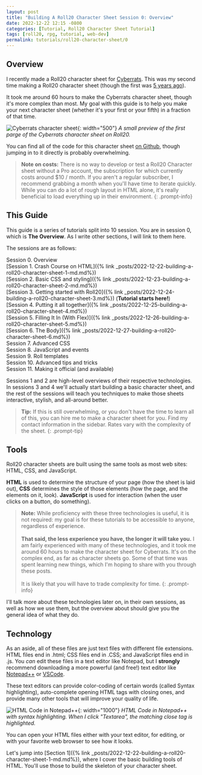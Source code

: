 ```yaml
---
layout: post
title: "Building A Roll20 Character Sheet Session 0: Overview"
date: 2022-12-22 12:15 -0800
categories: [Tutorial, Roll20 Character Sheet Tutorial]
tags: [roll20, rpg, tutorial, web-dev]
permalink: tutorials/roll20-character-sheet/0
---
```



## Overview

I recently made a Roll20 character sheet for [Cyberrats](https://alrine.itch.io/cyberrats). This was my second time making a Roll20 character sheet (though the first was [5 years ago](https://github.com/asr1/roll20-character-sheets/tree/master/Solipstry)).

It took me around 60 hours to make the Cyberrats character sheet, though it's more complex than most. My goal with this guide is to help you make your next character sheet (whether it's your first or your fifth) in a fraction of that time.

![Cyberrats character sheet](../../assets/img/CyberratsPreview.png){: width="500"}
_A small preview of the first parge of the Cyberrats character sheet on Roll20._

You can find all of the code for this character sheet [on Github](https://github.com/asr1/roll20-character-sheets/tree/master/Cyberrats), though jumping in to it directly is probably overwhelming.

> **Note on costs:** There is no way to develop or test a Roll20 Character sheet without a Pro account, the subscription for which currently costs around $10 / month. If you aren't a regular subscriber, I recommend grabbing a month when you'll have time to iterate quickly. While you can do a lot of rough layout in HTML alone, it's really beneficial to load everything up in their environment.
{: .prompt-info}

## This Guide

This guide is a series of tutorials split into 10 session. You are in session 0, which is **The Overview**. As I write other sections, I will link to them here.

The sessions are as follows:

Session 0. Overview  
[Session 1. Crash Course on HTML]({% link _posts/2022-12-22-building-a-roll20-character-sheet-1-md.md%})  
[Session 2. Basic CSS and styling]({% link _posts/2022-12-23-building-a-roll20-character-sheet-2-md.md%})  
[Session 3. Getting started with Roll20]({% link _posts/2022-12-24-building-a-roll20-character-sheet-3.md%}) (**Tutorial starts here!**)  
[Session 4. Putting it all together]({% link _posts/2022-12-25-building-a-roll20-character-sheet-4.md%})  
[Session 5. Filling It In (With Flex)]({% link _posts/2022-12-26-building-a-roll20-character-sheet-5.md%})  
[Session 6. The Body]({% link _posts/2022-12-27-building-a-roll20-character-sheet-6.md%})  
Session 7. Advanced CSS  
Session 8. JavaScript and events  
Session 9. Roll templates  
Session 10. Advanced tips and  tricks  
Session 11. Making it official (and available)

Sessions 1 and 2 are high-level overviews of their respective technologies. In sessions 3 and 4 we'll actually start building a basic character sheet, and the rest of the sessions will teach you techniques to make those sheets interactive, stylish, and all-around better.

> **Tip:** If this is still overwhelming, or you don't have the time to learn all of this, you can hire me to make a character sheet for you. Find my contact information in the sidebar. Rates vary with the complexity of the sheet.
{: .prompt-tip}

## Tools

Roll20 character sheets are built using the same tools as most web sites: HTML, CSS, and JavaScript.

**HTML** is used to determine the structure of your page (how the sheet is laid out), **CSS** determines the style of those elements (how the page, and the elements on it, look). **JavaScript** is used for interaction (when the user clicks on a button, do something).

> **Note:** While proficiency with these three technologies is useful, it is not required: my goal is for these tutorials to be accessible to anyone, regardless of experience.
<br><br>
**That said, the less experience you have, the longer it will take you.** I am fairly experienced with many of these technologies, and it took me around 60 hours to make the character sheet for Cyberrats. It's on the complex end, as far as character sheets go. Some of that time was spent learning new things, which I'm hoping to share with you through these posts.
<br><br>
It is likely that you will have to trade complexity for time.
{: .prompt-info}

I'll talk more about these technologies later on, in their own sessions, as well as how we use them, but the overview about should give you the general idea of what they do.

## Technology

As an aside, all of these files are just text files with different file extensions. HTML files end in .html; CSS files end in .CSS; and JavaScript files end in .js. You *can* edit these files in a text editor like Notepad, but I **strongly** recommend downloading a more powerful (and free!) text editor like [Notepad++](https://notepad-plus-plus.org/downloads/) or [VSCode](https://code.visualstudio.com/).

These text editors can provide color-coding of certain words (called Syntax highlighting), auto-complete opening HTML tags with closing ones, and provide many other tools that will improve your quality of life.



![HTML Code in Notepad++](../../assets/img/NotepadPlus.png){: width="1000"}
_HTML Code in Notepad++ with syntax highlighting. When I click "Textarea", the matching close tag is highlighted._

You can open your HTML files either with your text editor, for editing, or with your favorite web browser to see how it looks.

Let's jump into [Section 1]({% link _posts/2022-12-22-building-a-roll20-character-sheet-1-md.md%}), where I cover the basic building tools of HTML. You'll use those to build the skeleton of your character sheet.
